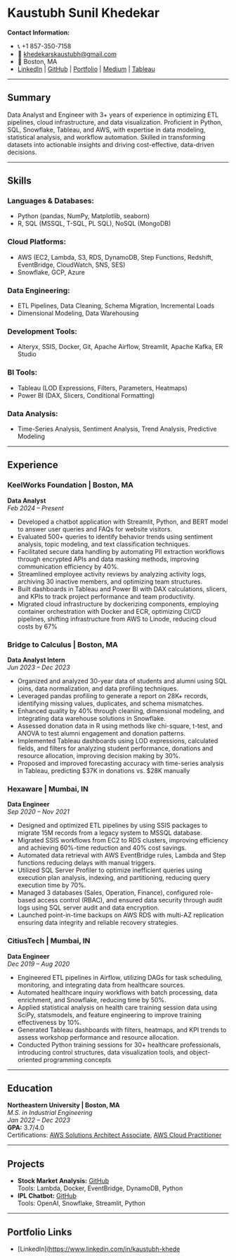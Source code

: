 # Kaustubh Sunil Khedekar

**Contact Information:**
- 📞 +1 857-350-7158
- 📧 khedekarskaustubh@gmail.com
- 📍 Boston, MA
- [LinkedIn](https://www.linkedin.com/in/kaustubh-khedekar/) | [GitHub](https://github.com/Kaustubhk28) | [Portfolio](https://kaustubhk28.github.io/Portfolio-website.github.io/) | [Medium](https://medium.com/@khedekarskaustubh) | [Tableau](https://public.tableau.com/app/profile/kaustubh.khedekar/vizzes)

---

## **Summary**
Data Analyst and Engineer with 3+ years of experience in optimizing ETL pipelines, cloud infrastructure, and data visualization. Proficient in Python, SQL, Snowflake, Tableau, and AWS, with expertise in data modeling, statistical analysis, and workflow automation. Skilled in transforming datasets into actionable insights and driving cost-effective, data-driven decisions.

---

## **Skills**
### **Languages & Databases:**
- Python (pandas, NumPy, Matplotlib, seaborn)
- R, SQL (MSSQL, T-SQL, PL SQL), NoSQL (MongoDB)

### **Cloud Platforms:**
- AWS (EC2, Lambda, S3, RDS, DynamoDB, Step Functions, Redshift, EventBridge, CloudWatch, SNS, SES)
- Snowflake, GCP, Azure

### **Data Engineering:**
- ETL Pipelines, Data Cleaning, Schema Migration, Incremental Loads
- Dimensional Modeling, Data Warehousing

### **Development Tools:**
- Alteryx, SSIS, Docker, Git, Apache Airflow, Streamlit, Apache Kafka, ER Studio

### **BI Tools:**
- Tableau (LOD Expressions, Filters, Parameters, Heatmaps)
- Power BI (DAX, Slicers, Conditional Formatting)

### **Data Analysis:**
- Time-Series Analysis, Sentiment Analysis, Trend Analysis, Predictive Modeling

---

## **Experience**

### **KeelWorks Foundation | Boston, MA**  
**Data Analyst**  
_Feb 2024 – Present_
- Developed a chatbot application with Streamlit, Python, and BERT model to answer user queries and FAQs for website visitors.
- Evaluated 500+ queries to identify behavior trends using sentiment analysis, topic modeling, and text classification techniques.
- Facilitated secure data handling by automating PII extraction workflows through encrypted APIs and data masking methods, improving communication efficiency by 40%.
- Streamlined employee activity reviews by analyzing activity logs, archiving 30 inactive members, and optimizing team structures.
- Built dashboards in Tableau and Power BI with DAX calculations, slicers, and KPIs to track project performance and team productivity.
- Migrated cloud infrastructure by dockerizing components, employing container orchestration with Docker and ECR, optimizing CI/CD pipelines, shifting infrastructure from AWS to Linode, reducing cloud costs by 67%

### **Bridge to Calculus | Boston, MA**  
**Data Analyst Intern**  
_Jun 2023 – Dec 2023_
- Organized and analyzed 30-year data of students and alumni using SQL joins, data normalization, and data profiling techniques.
- Leveraged pandas profiling to generate a report on 28K+ records, identifying missing values, duplicates, and schema mismatches.
- Enhanced quality by 40% through cleaning, dimensional modeling, and integrating data warehouse solutions in Snowflake.
- Assessed donation data in R using methods like chi-square, t-test, and ANOVA to test alumni engagement and donation patterns.
- Implemented Tableau dashboards using LOD expressions, calculated fields, and filters for analyzing student performance, donations and resource allocation, improving decision making by 30%.
- Proposed and improved forecasting accuracy with time-series analysis in Tableau, predicting $37K in donations vs. $28K manually

### **Hexaware | Mumbai, IN**  
**Data Engineer**  
_Sep 2020 – Nov 2021_
- Designed and optimized ETL pipelines by using SSIS packages to migrate 15M records from a legacy system to MSSQL database.
- Migrated SSIS workflows from EC2 to RDS clusters, improving efficiency and achieving 60%-time reduction and 40% cost savings.
- Automated data retrieval with AWS EventBridge rules, Lambda and Step functions reducing delays with manual triggers.
- Utilized SQL Server Profiler to optimize inefficient queries using execution plan analysis, indexing, and partitioning, reducing query execution time by 70%.
- Managed 3 databases (Sales, Operation, Finance), configured role-based access control (RBAC), and ensured data security through audit logs using SQL server audit and data encryption.
- Launched point-in-time backups on AWS RDS with multi-AZ replication ensuring data integrity and reliable recovery strategies.

### **CitiusTech | Mumbai, IN**  
**Data Engineer**  
_Dec 2019 – Aug 2020_
- Engineered ETL pipelines in Airflow, utilizing DAGs for task scheduling, monitoring, and integrating data from healthcare sources.
- Automated healthcare inquiry workflows with batch processing, data enrichment, and Snowflake, reducing time by 50%.
- Applied statistical analysis on health care training session data using SciPy, statsmodels, and feature engineering to improve training effectiveness by 10%.
- Generated Tableau dashboards with filters, heatmaps, and KPI trends to assess workshop performance and resource allocation.
- Conducted Python training sessions for 30+ healthcare professionals, introducing control structures, data visualization tools, and object-oriented programming concepts

---

## **Education**

**Northeastern University | Boston, MA**  
_M.S. in Industrial Engineering_  
_Jan 2022 – Dec 2023_  
**GPA:** 3.7/4.0  
Certifications: [AWS Solutions Architect Associate](https://www.credly.com/badges/5daf1c2a-0151-4ed1-ba0b-f83c423c6074), [AWS Cloud Practitioner](https://www.credly.com/badges/a02c9e10-ab3a-4326-abce-5aa8e1d3ffae)

---

## **Projects**
- **Stock Market Analysis:** [GitHub](https://github.com/Kaustubhk28/Stock-Market-Analysis)  
  Tools: Lambda, Docker, EventBridge, DynamoDB, Python  
- **IPL Chatbot:** [GitHub](https://github.com/Kaustubhk28/SQL-GPT)  
  Tools: OpenAI, Snowflake, Streamlit, Python  

---

## **Portfolio Links**
- [LinkedIn](https://www.linkedin.com/in/kaustubh-khede
